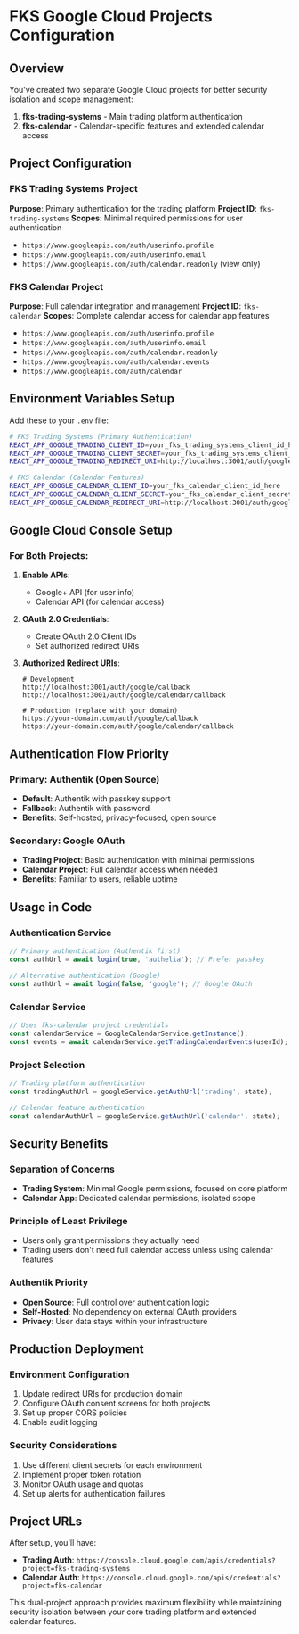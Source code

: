 # FKS Google Cloud Projects Configuration

## Overview
You've created two separate Google Cloud projects for better security isolation and scope management:

1. **fks-trading-systems** - Main trading platform authentication
2. **fks-calendar** - Calendar-specific features and extended calendar access

## Project Configuration

### FKS Trading Systems Project
**Purpose**: Primary authentication for the trading platform
**Project ID**: `fks-trading-systems`
**Scopes**: Minimal required permissions for user authentication
- `https://www.googleapis.com/auth/userinfo.profile`
- `https://www.googleapis.com/auth/userinfo.email`
- `https://www.googleapis.com/auth/calendar.readonly` (view only)

### FKS Calendar Project
**Purpose**: Full calendar integration and management
**Project ID**: `fks-calendar`
**Scopes**: Complete calendar access for calendar app features
- `https://www.googleapis.com/auth/userinfo.profile`
- `https://www.googleapis.com/auth/userinfo.email`
- `https://www.googleapis.com/auth/calendar.readonly`
- `https://www.googleapis.com/auth/calendar.events`
- `https://www.googleapis.com/auth/calendar`

## Environment Variables Setup

Add these to your `.env` file:

```bash
# FKS Trading Systems (Primary Authentication)
REACT_APP_GOOGLE_TRADING_CLIENT_ID=your_fks_trading_systems_client_id_here
REACT_APP_GOOGLE_TRADING_CLIENT_SECRET=your_fks_trading_systems_client_secret_here
REACT_APP_GOOGLE_TRADING_REDIRECT_URI=http://localhost:3001/auth/google/callback

# FKS Calendar (Calendar Features)
REACT_APP_GOOGLE_CALENDAR_CLIENT_ID=your_fks_calendar_client_id_here
REACT_APP_GOOGLE_CALENDAR_CLIENT_SECRET=your_fks_calendar_client_secret_here
REACT_APP_GOOGLE_CALENDAR_REDIRECT_URI=http://localhost:3001/auth/google/calendar/callback
```

## Google Cloud Console Setup

### For Both Projects:

1. **Enable APIs**:
   - Google+ API (for user info)
   - Calendar API (for calendar access)

2. **OAuth 2.0 Credentials**:
   - Create OAuth 2.0 Client IDs
   - Set authorized redirect URIs

3. **Authorized Redirect URIs**:
   ```
   # Development
   http://localhost:3001/auth/google/callback
   http://localhost:3001/auth/google/calendar/callback
   
   # Production (replace with your domain)
   https://your-domain.com/auth/google/callback
   https://your-domain.com/auth/google/calendar/callback
   ```

## Authentication Flow Priority

### Primary: Authentik (Open Source)
- **Default**: Authentik with passkey support
- **Fallback**: Authentik with password
- **Benefits**: Self-hosted, privacy-focused, open source

### Secondary: Google OAuth
- **Trading Project**: Basic authentication with minimal permissions
- **Calendar Project**: Full calendar access when needed
- **Benefits**: Familiar to users, reliable uptime

## Usage in Code

### Authentication Service
```typescript
// Primary authentication (Authentik first)
const authUrl = await login(true, 'authelia'); // Prefer passkey

// Alternative authentication (Google)
const authUrl = await login(false, 'google'); // Google OAuth
```

### Calendar Service
```typescript
// Uses fks-calendar project credentials
const calendarService = GoogleCalendarService.getInstance();
const events = await calendarService.getTradingCalendarEvents(userId);
```

### Project Selection
```typescript
// Trading platform authentication
const tradingAuthUrl = googleService.getAuthUrl('trading', state);

// Calendar feature authentication
const calendarAuthUrl = googleService.getAuthUrl('calendar', state);
```

## Security Benefits

### Separation of Concerns
- **Trading System**: Minimal Google permissions, focused on core platform
- **Calendar App**: Dedicated calendar permissions, isolated scope

### Principle of Least Privilege
- Users only grant permissions they actually need
- Trading users don't need full calendar access unless using calendar features

### Authentik Priority
- **Open Source**: Full control over authentication logic
- **Self-Hosted**: No dependency on external OAuth providers
- **Privacy**: User data stays within your infrastructure

## Production Deployment

### Environment Configuration
1. Update redirect URIs for production domain
2. Configure OAuth consent screens for both projects
3. Set up proper CORS policies
4. Enable audit logging

### Security Considerations
1. Use different client secrets for each environment
2. Implement proper token rotation
3. Monitor OAuth usage and quotas
4. Set up alerts for authentication failures

## Project URLs

After setup, you'll have:
- **Trading Auth**: `https://console.cloud.google.com/apis/credentials?project=fks-trading-systems`
- **Calendar Auth**: `https://console.cloud.google.com/apis/credentials?project=fks-calendar`

This dual-project approach provides maximum flexibility while maintaining security isolation between your core trading platform and extended calendar features.
